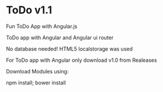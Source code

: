 # ToDo v1.1
Fun ToDo App with Angular.js

ToDo app with Angular and Angular ui router

No database needed! HTML5 localstorage was used

For ToDo app with Angular only download v1.0 from Realeases

Download Modules using:

npm install; bower install 
